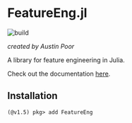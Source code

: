 # FeatureEng.jl

![build](https://github.com/a-poor/FeatureEng.jl/workflows/build/badge.svg)

_created by Austin Poor_

A library for feature engineering in Julia.

Check out the documentation [here](https://a-poor.github.io/FeatureEng.jl/dev).

## Installation

```
(@v1.5) pkg> add FeatureEng
```

